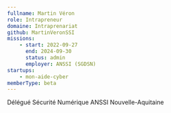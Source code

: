```yaml
---
fullname: Martin Véron
role: Intrapreneur
domaine: Intraprenariat
github: MartinVeronSSI
missions:
    - start: 2022-09-27
      end: 2024-09-30
      status: admin
      employer: ANSSI (SGDSN)
startups:
    - mon-aide-cyber
memberType: beta
---
```


Délégué Sécurité Numérique ANSSI Nouvelle-Aquitaine
